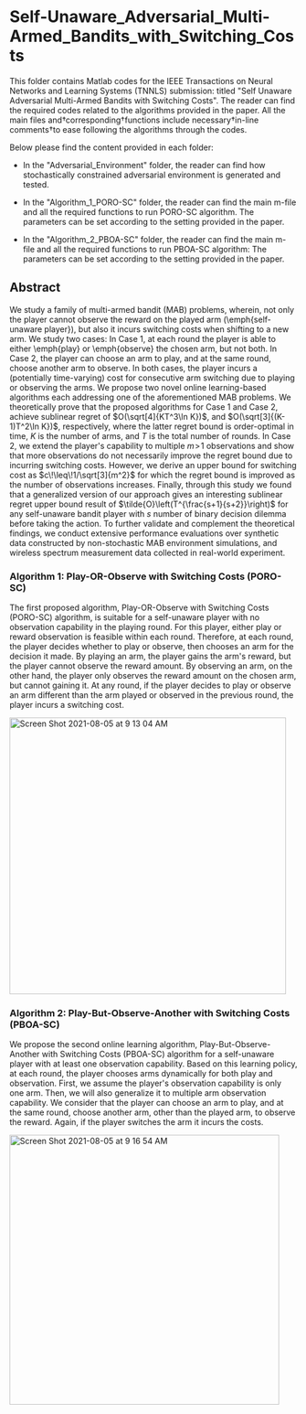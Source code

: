 # Self-Unaware_Adversarial_Multi-Armed_Bandits_with_Switching_Costs

This folder contains Matlab codes for the IEEE Transactions on Neural 
Networks and Learning Systems (TNNLS) submission: 
titled "Self Unaware Adversarial Multi-Armed Bandits with Switching Costs". 
The reader can find the required codes related to the algorithms provided in the paper. All the main 
files and†corresponding†functions include necessary†in-line comments†to 
ease following the algorithms through the codes. 

Below please find the content provided in each folder:

- In the "Adversarial_Environment" folder, the reader can find how 
stochastically constrained adversarial environment is generated and 
tested. 

- In the "Algorithm_1_PORO-SC" folder, the reader can find the main 
m-file and all the required functions to run PORO-SC algorithm. The 
parameters can be set according to the setting provided in the paper. 

- In the "Algorithm_2_PBOA-SC" folder, the reader can find the main 
m-file and all the required functions to run PBOA-SC algorithm: The 
parameters can be set according to the setting provided in the paper. 

## Abstract
We study a family of multi-armed bandit (MAB) problems, wherein, not only the player cannot observe the reward on the played arm (\emph{self-unaware player}), but also it incurs switching costs when shifting to a new arm.
We study two cases: 
In Case 1, at each round the player is able to either \emph{play} or \emph{observe} the chosen arm, but not both.
In Case 2, the player can choose an arm to play, and at the same round, choose another arm to observe. 
In both cases, the player incurs a (potentially time-varying) cost for consecutive arm switching due to playing or observing the arms.
We propose two novel online learning-based algorithms each addressing one of the aforementioned MAB problems.
We theoretically prove that the proposed algorithms for Case 1 and Case 2, achieve sublinear regret of $O(\sqrt[4]{KT^3\ln K})$, and $O(\sqrt[3]{(K-1)T^2\ln K})$, respectively, where the latter regret bound is order-optimal in time, $K$ is the number of arms, and $T$ is the total number of rounds.
In Case 2, we extend the player's capability to multiple $m\!>\!1$ observations and show that more observations do not necessarily improve the regret bound due to incurring switching costs.
However, we derive an upper bound for switching cost as $c\!\leq\!1/\sqrt[3]{m^2}$ for which the regret bound is improved as the number of observations increases.
Finally, through this study we found that a generalized version of our approach gives an interesting sublinear regret upper bound result of $\tilde{O}\left(T^{\frac{s+1}{s+2}}\right)$ for any self-unaware bandit player with $s$ number of binary decision dilemma before taking the action.
To further validate and complement the theoretical findings, we conduct extensive performance evaluations over synthetic data constructed by non-stochastic MAB environment simulations, and wireless spectrum measurement data collected in real-world experiment.

### Algorithm 1: Play-OR-Observe with Switching Costs (PORO-SC)
The first proposed algorithm, Play-OR-Observe with Switching Costs (PORO-SC) algorithm, is suitable for a self-unaware player with no observation capability in the playing round. For this player, either play or reward observation is feasible within each round. Therefore, at each round, the player decides whether to play or observe, then chooses an arm for the decision it made. By playing an arm, the player gains the arm's reward, but the player cannot observe the reward amount. By observing an arm, on the other hand, the player only observes the reward amount on the chosen arm, but cannot gaining it. At any round, if the player decides to play or observe an arm different than the arm played or observed in the previous round, the player incurs a switching cost. 

<img width="484" alt="Screen Shot 2021-08-05 at 9 13 04 AM" src="https://user-images.githubusercontent.com/75192031/128355829-f8b31cea-761c-471c-a406-64adc239ec67.png">

### Algorithm 2: Play-But-Observe-Another with Switching Costs (PBOA-SC)

We propose the second online learning algorithm, Play-But-Observe-Another with Switching Costs (PBOA-SC) algorithm for a self-unaware player with at least one observation capability. Based on this learning policy, at each round, the player chooses arms dynamically for both play and observation. First, we assume
the player's observation capability is only one arm. Then, we will also generalize it to multiple arm observation capability. We consider that the player can choose an arm to play, and at the same round, choose another arm, other than the played arm, to observe the reward. Again, if the player switches the arm it incurs the costs. 


<img width="472" alt="Screen Shot 2021-08-05 at 9 16 54 AM" src="https://user-images.githubusercontent.com/75192031/128356294-1d67aed9-69d5-4aa2-a8d0-949a4c69520d.png">
